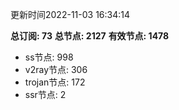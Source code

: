 更新时间2022-11-03 16:34:14

**总订阅: 73**
**总节点: 2127**
**有效节点: 1478**
- ss节点: 998
- v2ray节点: 306
- trojan节点: 172
- ssr节点: 2
